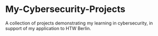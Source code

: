 # My-Cybersecurity-Projects
A collection of projects demonstrating my learning in cybersecurity, in support of my application to HTW Berlin.
